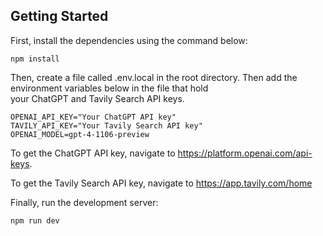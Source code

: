 
## Getting Started
First, install the dependencies using the command below:

```
npm install
```

Then, create a file called .env.local in the root directory. Then add the environment variables below in the file that hold your ChatGPT and Tavily Search API keys.

```
OPENAI_API_KEY="Your ChatGPT API key"
TAVILY_API_KEY="Your Tavily Search API key"
OPENAI_MODEL=gpt-4-1106-preview
```
To get the ChatGPT API key, navigate to https://platform.openai.com/api-keys. 

To get the Tavily Search API key, navigate to https://app.tavily.com/home

Finally, run the development server:

```bash
npm run dev
```
